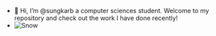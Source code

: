 - 👋 Hi, I’m @sungkarb a computer sciences student. Welcome to my repository and check out the work I have done recently!
- ![Snow]("./cozy_snow.gif")

<!---
sungkarb/sungkarb is a ✨ special ✨ repository because its `README.md` (this file) appears on your GitHub profile.
You can click the Preview link to take a look at your changes.
--->

